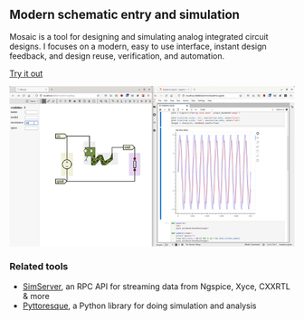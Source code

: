 ## Modern schematic entry and simulation

Mosaic is a tool for designing and simulating analog integrated circuit designs. I focuses on a modern, easy to use interface, instant design feedback, and design reuse, verification, and automation.

[Try it out](/Mosaic/app)

![demo](jupyter.gif)

### Related tools

* [SimServer](https://github.com/NyanCAD/SimServer), an RPC API for streaming data from Ngspice, Xyce, CXXRTL & more
* [Pyttoresque](https://github.com/NyanCAD/Pyttoresque), a Python library for doing simulation and analysis

